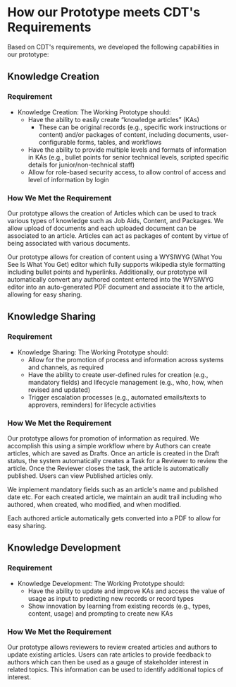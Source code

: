 # How our Prototype meets CDT's Requirements
Based on CDT's requirements, we developed the following capabilities in our prototype:

## Knowledge Creation
### Requirement
* Knowledge Creation:  The Working Prototype should:
  * Have the ability to easily create “knowledge articles” (KAs)
     * These can be original records (e.g., specific work instructions or content) and/or packages of content, including documents, user-configurable forms, tables, and workflows
  * Have the ability to provide multiple levels and formats of information in KAs (e.g., bullet points for senior technical levels, scripted specific details for junior/non-technical staff)
  * Allow for role-based security access, to allow control of access and level of information by login

### How We Met the Requirement
Our prototype allows the creation of Articles which can be used to track various types of knowledge such as Job Aids, Content, and Packages.  We allow upload of documents and each uploaded document can be associated to an article.  Articles can act as packages of content by virtue of being associated with various documents.  

Our prototype allows for creation of content using a WYSIWYG (What You See Is What You Get) editor which fully supports wikipedia style formatting including bullet points and hyperlinks.  Additionally, our prototype will automatically convert any authored content entered into the WYSIWYG editor into an auto-generated PDF document and associate it to the article, allowing for easy sharing.

## Knowledge Sharing
### Requirement
* Knowledge Sharing: The Working Prototype should:
  * Allow for the promotion of process and information across systems and channels, as required
  * Have the ability to create user-defined rules for creation (e.g., mandatory fields) and lifecycle management (e.g., who, how, when revised and updated)
  * Trigger escalation processes (e.g., automated emails/texts to approvers, reminders) for lifecycle activities

### How We Met the Requirement
Our prototype allows for promotion of information as required.  We accomplish this using a simple workflow where by Authors can create articles, which are saved as Drafts.  Once an article is created in the Draft status, the system automatically creates a Task for a Reviewer to review the article.  Once the Reviewer closes the task, the article is automatically published.  Users can view Published articles only.

We implement mandatory fields such as an article's name and published date etc.  For each created article, we maintain an audit trail including who authored, when created, who modified, and when modified.

Each authored article automatically gets converted into a PDF to allow for easy sharing.

## Knowledge Development
### Requirement
* Knowledge Development: The Working Prototype should:
  * Have the ability to update and improve KAs and access the value of usage as input to predicting new records or record types
  * Show innovation by learning from existing records (e.g., types, content, usage) and prompting to create new KAs

### How We Met the Requirement
Our prototype allows reviewers to review created articles and authors to update existing articles.  Users can rate articles to provide feedback to authors which can then be used as a gauge of stakeholder interest in related topics.  This information can be used to identify additional topics of interest.